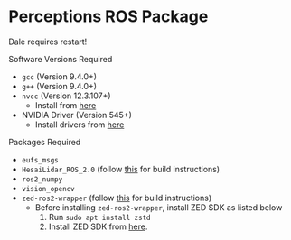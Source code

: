 # Perceptions ROS Package

Dale requires restart!

Software Versions Required
- `gcc` (Version 9.4.0+)
- `g++` (Version 9.4.0+)
- `nvcc` (Version 12.3.107+)
    - Install from [here](https://developer.nvidia.com/cuda-downloads)
- NVIDIA Driver (Version 545+)
    - Install drivers from [here](https://www.nvidia.com/download/index.aspx)

Packages Required
- `eufs_msgs`
- `HesaiLidar_ROS_2.0` (follow [this](https://github.com/carnegiemellonracing/HesaiLidar_ROS_2.0) for build instructions)
- `ros2_numpy`
- `vision_opencv`
- `zed-ros2-wrapper` (follow [this](https://github.com/carnegiemellonracing/zed-ros2-wrapper) for build instructions)
    - Before installing `zed-ros2-wrapper`, install ZED SDK as listed below
        1. Run `sudo apt install zstd`
        2. Install ZED SDK from [here](https://www.stereolabs.com/developers/release).